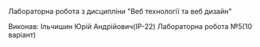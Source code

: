 Лабораторна робота з дисципліни "Веб технології та веб дизайн"

Виконав: Ільчишин Юрій Андрійович(ІР-22)
Лабораторна робота №5(10 варіант)
